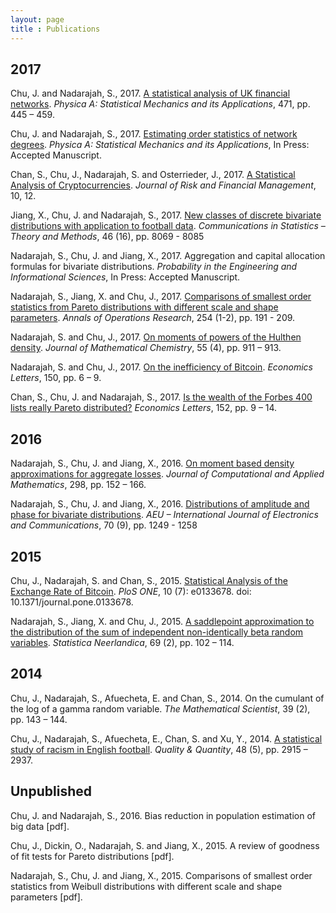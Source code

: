 ```yaml
---
layout: page
title : Publications
---
```


## 2017
<p>Chu, J. and Nadarajah, S., 2017. <a href="https://doi.org/10.1016/j.physa.2016.12.073">A statistical analysis of UK financial networks</a>. <i>Physica A: Statistical Mechanics and its Applications</i>, 471, pp. 445 – 459.</p>
<p>Chu, J. and Nadarajah, S., 2017. <a href="https://doi.org/10.1016/j.physa.2017.08.120">Estimating order statistics of network degrees</a>. <i>Physica A: Statistical Mechanics and its Applications</i>, In Press: Accepted Manuscript.</p>
<p>Chan, S., Chu, J., Nadarajah, S. and Osterrieder, J., 2017. <a href="http://dx.doi.org/10.3390/jrfm10020012">A Statistical Analysis of Cryptocurrencies</a>. <i>Journal of Risk and Financial Management</i>, 10, 12.</p>
<p>Jiang, X., Chu, J. and Nadarajah, S., 2017. <a href="http://dx.doi.org/10.1080/03610926.2016.1171358">New classes of discrete bivariate distributions with application to football data</a>. <i>Communications in Statistics – Theory and Methods</i>, 46 (16), pp. 8069 - 8085</p>
<p>Nadarajah, S., Chu, J. and Jiang, X., 2017. Aggregation and capital allocation formulas for bivariate distributions. <i>Probability in the Engineering and Informational Sciences</i>, In Press: Accepted Manuscript.</p>
<p>Nadarajah, S., Jiang, X. and Chu, J., 2017. <a href="https://doi.org/10.1007/s10479-017-2444-0">Comparisons of smallest order statistics from Pareto distributions with different scale and shape parameters</a>. <i>Annals of Operations Research</i>, 254 (1-2), pp. 191 - 209.</p>
<p>Nadarajah, S. and Chu, J., 2017. <a href="https://doi.org/10.1007/s10910-016-0717-5">On moments of powers of the Hulthen density</a>. <i>Journal of Mathematical Chemistry</i>, 55 (4), pp. 911 – 913.</p>
<p>Nadarajah, S. and Chu, J., 2017. <a href="https://doi.org/10.1016/j.econlet.2016.10.033">On the inefficiency of Bitcoin</a>. <i>Economics Letters</i>, 150, pp. 6 – 9.</p>
<p>Chan, S., Chu, J. and Nadarajah, S., 2017. <a href="https://doi.org/10.1016/j.econlet.2016.12.017">Is the wealth of the Forbes 400 lists really Pareto distributed?</a> <i>Economics Letters</i>, 152, pp. 9 – 14.</p>

## 2016
<p>Nadarajah, S., Chu, J. and Jiang, X., 2016. <a href="https://doi.org/10.1016/j.cam.2015.11.048">On moment based density approximations for aggregate losses</a>. <i>Journal of Computational and Applied Mathematics</i>, 298, pp. 152 – 166.</p>
<p>Nadarajah, S., Chu, J. and Jiang, X., 2016. <a href="https://doi.org/10.1016/j.aeue.2016.06.009">Distributions of amplitude and phase for bivariate distributions</a>. <i>AEU – International Journal of Electronics and Communications</i>, 70 (9), pp. 1249 - 1258</p>

## 2015
<p>Chu, J., Nadarajah, S. and Chan, S., 2015. <a href="https://doi.org/10.1371/journal.pone.0133678">Statistical Analysis of the Exchange Rate of Bitcoin</a>. <i>PloS ONE</i>, 10 (7): e0133678. doi: 10.1371/journal.pone.0133678.</p>
<p>Nadarajah, S., Jiang, X. and Chu, J., 2015. <a href="http://onlinelibrary.wiley.com/doi/10.1111/stan.12051/abstract">A saddlepoint approximation to the distribution of the sum of independent non-identically beta random variables</a>. <i>Statistica Neerlandica</i>, 69 (2), pp. 102 – 114.</p>

## 2014
<p>Chu, J., Nadarajah, S., Afuecheta, E. and Chan, S., 2014. On the cumulant of the log of a gamma random variable. <i>The Mathematical Scientist</i>, 39 (2), pp. 143 – 144.</p>
<p>Chu, J., Nadarajah, S., Afuecheta, E., Chan, S. and Xu, Y., 2014. <a href="https://doi.org/10.1007/s11135-013-9932-3">A statistical study of racism in English football</a>. <i>Quality & Quantity</i>, 48 (5), pp. 2915 – 2937.</p>

## Unpublished
<p>Chu, J. and Nadarajah, S., 2016. Bias reduction in population estimation of big data [pdf].</p>
<p>Chu, J., Dickin, O., Nadarajah, S. and Jiang, X., 2015. A review of goodness of fit tests for Pareto distributions [pdf].</p>
<p>Nadarajah, S., Chu, J. and Jiang, X., 2015. Comparisons of smallest order statistics from Weibull distributions with different scale and shape parameters [pdf].</p>

